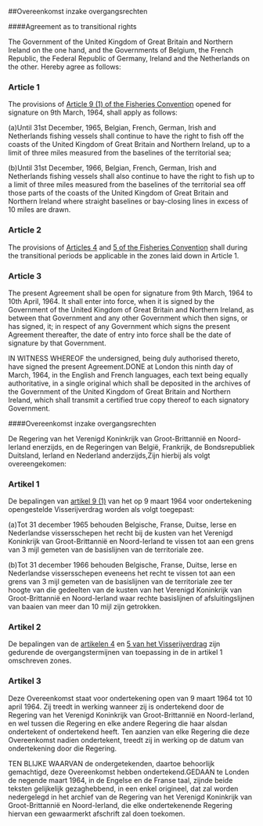 <meta http-equiv='Content-Type' content='text/html; charset=utf-8' />

##Overeenkomst inzake overgangsrechten

####Agreement as to transitional rights

The Government of the United Kingdom of Great Britain and Northern Ireland on the one hand, and the Governments of Belgium, the French Republic, the Federal Republic of Germany, Ireland and the Netherlands on the other. Hereby agree as follows:

### Article  1  

The provisions of [Article 9 (1) of the Fisheries Convention](../../../../../../../verdrag/fisheries/convention/BWBV0004526/README.md) opened for signature on 9th March, 1964, shall apply as follows:

(a)Until 31st December, 1965, Belgian, French, German, Irish and Netherlands fishing vessels shall continue to have the right to fish off the coasts of the United Kingdom of Great Britain and Northern Ireland, up to a limit of three miles measured from the baselines of the territorial sea;

(b)Until 31st December, 1966, Belgian, French, German, Irish and Netherlands fishing vessels shall also continue to have the right to fish up to a limit of three miles measured from the baselines of the territorial sea off those parts of the coasts of the United Kingdom of Great Britain and Northern Ireland where straight baselines or bay-closing lines in excess of 10 miles are drawn.

### Article  2  

The provisions of [Articles 4](../../../../../../../verdrag/fisheries/convention/BWBV0004526/README.md) and [5 of the Fisheries Convention](../../../../../../../verdrag/fisheries/convention/BWBV0004526/README.md) shall during the transitional periods be applicable in the zones laid down in Article 1.

### Article  3  

The present Agreement shall be open for signature from 9th March, 1964 to 10th April, 1964. It shall enter into force, when it is signed by the Government of the United Kingdom of Great Britain and Northern Ireland, as between that Government and any other Government which then signs, or has signed, it; in respect of any Government which signs the present Agreement thereafter, the date of entry into force shall be the date of signature by that Government.

IN WITNESS WHEREOF the undersigned, being duly authorised thereto, have signed the present Agreement.DONE at London this ninth day of March, 1964, in the English and French languages, each text being equally authoritative, in a single original which shall be deposited in the archives of the Government of the United Kingdom of Great Britain and Northern Ireland, which shall transmit a certified true copy thereof to each signatory Government.

####Overeenkomst inzake overgangsrechten

De Regering van het Verenigd Koninkrijk van Groot-Brittannië en Noord-Ierland enerzijds, en de Regeringen van België, Frankrijk, de Bondsrepubliek Duitsland, Ierland en Nederland anderzijds,Zijn hierbij als volgt overeengekomen:

### Artikel  1  

De bepalingen van [artikel 9 (1)](../../../../../../../verdrag/fisheries/convention/BWBV0004526/README.md) van het op 9 maart 1964 voor ondertekening opengestelde Visserijverdrag worden als volgt toegepast:

(a)Tot 31 december 1965 behouden Belgische, Franse, Duitse, Ierse en Nederlandse vissersschepen het recht bij de kusten van het Verenigd Koninkrijk van Groot-Brittannië en Noord-Ierland te vissen tot aan een grens van 3 mijl gemeten van de basislijnen van de territoriale zee.

(b)Tot 31 december 1966 behouden Belgische, Franse, Duitse, Ierse en Nederlandse vissersschepen eveneens het recht te vissen tot aan een grens van 3 mijl gemeten van de basislijnen van de territoriale zee ter hoogte van die gedeelten van de kusten van het Verenigd Koninkrijk van Groot-Brittannië en Noord-Ierland waar rechte basislijnen of afsluitingslijnen van baaien van meer dan 10 mijl zijn getrokken.

### Artikel  2  

De bepalingen van de [artikelen 4](../../../../../../../verdrag/fisheries/convention/BWBV0004526/README.md) en [5 van het Visserijverdrag](../../../../../../../verdrag/fisheries/convention/BWBV0004526/README.md) zijn gedurende de overgangstermijnen van toepassing in de in artikel 1 omschreven zones.

### Artikel  3  

Deze Overeenkomst staat voor ondertekening open van 9 maart 1964 tot 10 april 1964. Zij treedt in werking wanneer zij is ondertekend door de Regering van het Verenigd Koninkrijk van Groot-Brittannië en Noord-Ierland, en wel tussen die Regering en elke andere Regering die haar alsdan ondertekent of ondertekend heeft. Ten aanzien van elke Regering die deze Overeenkomst nadien ondertekent, treedt zij in werking op de datum van ondertekening door die Regering.

TEN BLIJKE WAARVAN de ondergetekenden, daartoe behoorlijk gemachtigd, deze Overeenkomst hebben ondertekend.GEDAAN te Londen de negende maart 1964, in de Engelse en de Franse taal, zijnde beide teksten gelijkelijk gezaghebbend, in een enkel origineel, dat zal worden nedergelegd in het archief van de Regering van het Verenigd Koninkrijk van Groot-Brittannië en Noord-Ierland, die elke ondertekenende Regering hiervan een gewaarmerkt afschrift zal doen toekomen.

